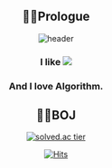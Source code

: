 <div align="center">
  
## 🧙‍♂️Prologue
![header](https://capsule-render.vercel.app/api?type=waving&color=gradient&height=265&section=header&text=hello,%20i'm&zakie&fontSize=66&fontAlign=50&fontAlignY=38&animation=twinkling)

  
### I like <img src="https://img.shields.io/badge/C-9999FF?style=flat-square&logo=C&logoColor=white"/>

### And I love Algorithm.<br/>

## 👨‍💻BOJ
[![solved.ac tier](http://mazassumnida.wtf/api/v2/generate_badge?boj=kcj1607)](https://solved.ac/kcj1607)

[![Hits](https://hits.seeyoufarm.com/api/count/incr/badge.svg?url=https%3A%2F%2Fgithub.com%2Fzzaekkii&count_bg=%234801C8&title_bg=%23555555&icon=apachecassandra.svg&icon_color=%2300FF22&title=hits&edge_flat=false)](https://hits.seeyoufarm.com)
</div>
